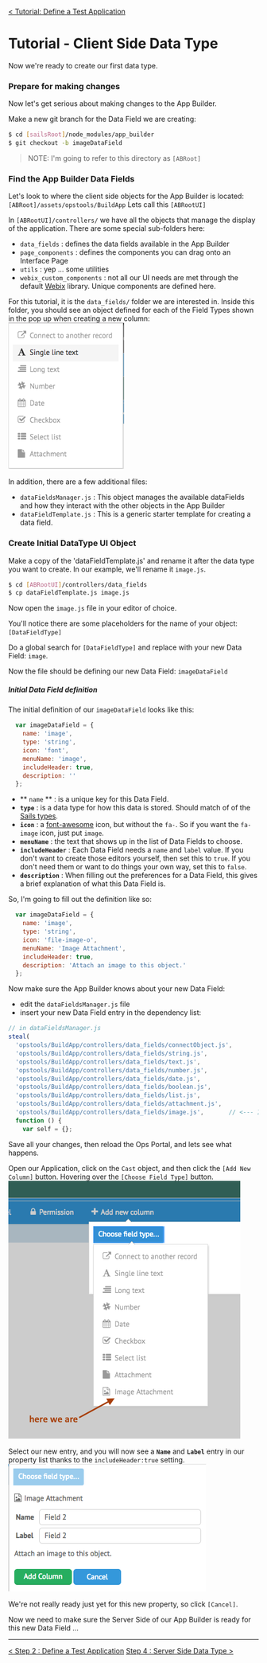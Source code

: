 [< Tutorial: Define a Test Application](tutorial_step2.md)
# Tutorial - Client Side Data Type
Now we're ready to create our first data type.


### Prepare for making changes
Now let's get serious about making changes to the App Builder.

Make a new git branch for the Data Field we are creating:
```sh
$ cd [sailsRoot]/node_modules/app_builder
$ git checkout -b imageDataField
```
> NOTE: I'm going to refer to this directory as `[ABRoot]`


### Find the App Builder Data Fields
Let's look to where the client side objects for the App Builder is located:
`[ABRoot]/assets/opstools/BuildApp`  Lets call this `[ABRootUI]`

In `[ABRootUI]/controllers/` we have all the objects that manage the display of the application. There are some special sub-folders here:
- `data_fields` : defines the data fields available in the App Builder
- `page_components` : defines the components you can drag onto an Interface Page
- `utils` : yep ... some utilities
- `webix_custom_components` : not all our UI needs are met through the default [Webix](http://webix.com) library. Unique components are defined here.


For this tutorial, it is the `data_fields/` folder we are interested in.  Inside this folder, you should see an object defined for each of the Field Types shown in the pop up when creating a new column:
![currentFields](images/step2_currentFields.png "Current Fields")

In addition, there are a few additional files:
- `dataFieldsManager.js` : This object manages the available dataFields and how they interact with the other objects in the App Builder
- `dataFieldTemplate.js` : This is a generic starter template for creating a data field.


### Create Initial DataType UI Object
Make a copy of the 'dataFieldTemplate.js' and rename it after the data type you want to create. In our example, we'll rename it `image.js`.
```sh
$ cd [ABRootUI]/controllers/data_fields
$ cp dataFieldTemplate.js image.js
```

Now open the `image.js` file in your editor of choice.

You'll notice there are some placeholders for the name of your object: `[DataFieldType]`

Do a global search for `[DataFieldType]` and replace with your new Data Field: `image`.

Now the file should be defining our new Data Field:  `imageDataField`


##### Initial Data Field definition
The initial definition of our `imageDataField` looks like this:
```javascript
  var imageDataField = {
    name: 'image',
    type: 'string',
    icon: 'font',    
    menuName: 'image',  
    includeHeader: true,
    description: ''
  };
```

- ** `name` ** : is a unique key for this Data Field.
- **`type`** : is a data type for how this data is stored.  Should match of of the [Sails types](http://sailsjs.org/documentation/concepts/models-and-orm/attributes#?attribute-options).
- **`icon`** : a [font-awesome](http://fontawesome.io/icons/) icon, but without the `fa-`. So if you want the `fa-image` icon, just put `image`.
- **`menuName`** : the text that shows up in the list of Data Fields to choose.
- **`includeHeader`** : Each Data Field needs a `name` and `label` value.  If you don't want to create those editors yourself, then set this to `true`. If you don't need them or want to do things your own way, set this to `false`.
- **`description`** : When filling out the preferences for a Data Field, this gives a brief explanation of what this Data Field is.


So, I'm going to fill out the definition like so:
```javascript
  var imageDataField = {
    name: 'image',  
    type: 'string', 
    icon: 'file-image-o',
    menuName: 'Image Attachment',  
    includeHeader: true,
    description: 'Attach an image to this object.'
  };
```


Now make sure the App Builder knows about your new Data Field:

- edit the `dataFieldsManager.js` file
- insert your new Data Field entry in the dependency list:
```javascript
// in dataFieldsManager.js
steal(
  'opstools/BuildApp/controllers/data_fields/connectObject.js',
  'opstools/BuildApp/controllers/data_fields/string.js',
  'opstools/BuildApp/controllers/data_fields/text.js',
  'opstools/BuildApp/controllers/data_fields/number.js',
  'opstools/BuildApp/controllers/data_fields/date.js',
  'opstools/BuildApp/controllers/data_fields/boolean.js',
  'opstools/BuildApp/controllers/data_fields/list.js',
  'opstools/BuildApp/controllers/data_fields/attachment.js',
  'opstools/BuildApp/controllers/data_fields/image.js',       // <--- I just added this
  function () {
    var self = {};
```


Save all your changes, then reload the Ops Portal, and lets see what happens.

Open our Application, click on the `Cast` object, and then click the `[Add New Column]` button. Hovering over the `[Choose Field Type]` button.
![SeeNewEntry](images/step3_seeNewEntry.png "See New Entry")

Select our new entry, and you will now see a **`Name`** and **`Label`** entry in our property list thanks to the `includeHeader:true` setting.
![SeeNewProperties](images/step3_seeNewProperties.png "See New Properties")


We're not really ready just yet for this new property, so click `[Cancel]`.

Now we need to make sure the Server Side of our App Builder is ready for this new Data Field ...

---
[< Step 2 : Define a Test Application](tutorial_step2.md)
[Step 4 : Server Side Data Type >](tutorial_step4.md) 